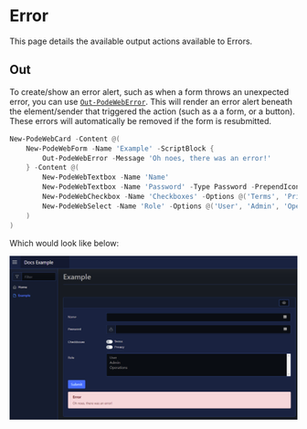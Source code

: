 # Error

This page details the available output actions available to Errors.

## Out

To create/show an error alert, such as when a form throws an unexpected error, you can use [`Out-PodeWebError`](../../../Functions/Outputs/Out-PodeWebError). This will render an error alert beneath the element/sender that triggered the action (such as a a form, or a button). These errors will automatically be removed if the form is resubmitted.

```powershell
New-PodeWebCard -Content @(
    New-PodeWebForm -Name 'Example' -ScriptBlock {
        Out-PodeWebError -Message 'Oh noes, there was an error!'
    } -Content @(
        New-PodeWebTextbox -Name 'Name'
        New-PodeWebTextbox -Name 'Password' -Type Password -PrependIcon Lock
        New-PodeWebCheckbox -Name 'Checkboxes' -Options @('Terms', 'Privacy') -AsSwitch
        New-PodeWebSelect -Name 'Role' -Options @('User', 'Admin', 'Operations') -Multiple
    )
)
```

Which would look like below:

![error_out](../../../images/error_out.png)
